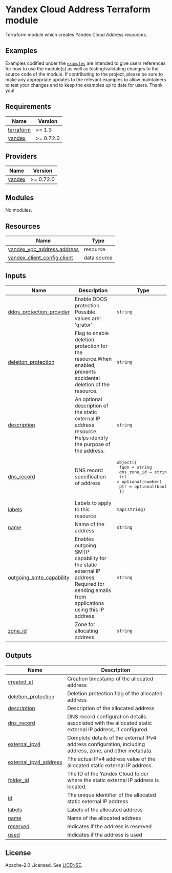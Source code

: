 # Yandex Cloud Address Terraform module

Terraform module which creates Yandex Cloud Address resources.

## Examples

Examples codified under
the [`examples`](https://github.com/terraform-yacloud-modules/terraform-yandex-vpc/tree/main/examples) are intended
to give users references for how to use the module(s) as well as testing/validating changes to the source code of the
module. If contributing to the project, please be sure to make any appropriate updates to the relevant examples to allow
maintainers to test your changes and to keep the examples up to date for users. Thank you!

<!-- BEGINNING OF PRE-COMMIT-TERRAFORM DOCS HOOK -->
## Requirements

| Name | Version |
|------|---------|
| <a name="requirement_terraform"></a> [terraform](#requirement\_terraform) | >= 1.3 |
| <a name="requirement_yandex"></a> [yandex](#requirement\_yandex) | >= 0.72.0 |

## Providers

| Name | Version |
|------|---------|
| <a name="provider_yandex"></a> [yandex](#provider\_yandex) | >= 0.72.0 |

## Modules

No modules.

## Resources

| Name | Type |
|------|------|
| [yandex_vpc_address.address](https://registry.terraform.io/providers/yandex-cloud/yandex/latest/docs/resources/vpc_address) | resource |
| [yandex_client_config.client](https://registry.terraform.io/providers/yandex-cloud/yandex/latest/docs/data-sources/client_config) | data source |

## Inputs

| Name | Description | Type | Default | Required |
|------|-------------|------|---------|:--------:|
| <a name="input_ddos_protection_provider"></a> [ddos\_protection\_provider](#input\_ddos\_protection\_provider) | Enable DDOS protection. Possible values are: 'qrator' | `string` | `null` | no |
| <a name="input_deletion_protection"></a> [deletion\_protection](#input\_deletion\_protection) | Flag to enable deletion protection for the resource.When enabled, prevents accidental deletion of the resource. | `string` | `null` | no |
| <a name="input_description"></a> [description](#input\_description) | An optional description of the static external IP address resource. Helps identify the purpose of the address. | `string` | `null` | no |
| <a name="input_dns_record"></a> [dns\_record](#input\_dns\_record) | DNS record specification of address | <pre>object({<br/>    fqdn        = string<br/>    dns_zone_id = string<br/>    ttl         = optional(number)<br/>    ptr         = optional(bool)<br/>  })</pre> | `null` | no |
| <a name="input_labels"></a> [labels](#input\_labels) | Labels to apply to this resource | `map(string)` | `{}` | no |
| <a name="input_name"></a> [name](#input\_name) | Name of the address | `string` | n/a | yes |
| <a name="input_outgoing_smtp_capability"></a> [outgoing\_smtp\_capability](#input\_outgoing\_smtp\_capability) | Enables outgoing SMTP capability for the static external IP address. Required for sending emails from applications using this IP address. | `string` | `null` | no |
| <a name="input_zone_id"></a> [zone\_id](#input\_zone\_id) | Zone for allocating address | `string` | `null` | no |

## Outputs

| Name | Description |
|------|-------------|
| <a name="output_created_at"></a> [created\_at](#output\_created\_at) | Creation timestamp of the allocated address |
| <a name="output_deletion_protection"></a> [deletion\_protection](#output\_deletion\_protection) | Deletion protection flag of the allocated address |
| <a name="output_description"></a> [description](#output\_description) | Description of the allocated address |
| <a name="output_dns_record"></a> [dns\_record](#output\_dns\_record) | DNS record configuration details associated with the allocated static external IP address, if configured. |
| <a name="output_external_ipv4"></a> [external\_ipv4](#output\_external\_ipv4) | Complete details of the external IPv4 address configuration, including address, zone, and other metadata. |
| <a name="output_external_ipv4_address"></a> [external\_ipv4\_address](#output\_external\_ipv4\_address) | The actual IPv4 address value of the allocated static external IP address. |
| <a name="output_folder_id"></a> [folder\_id](#output\_folder\_id) | The ID of the Yandex Cloud folder where the static external IP address is located. |
| <a name="output_id"></a> [id](#output\_id) | The unique identifier of the allocated static external IP address |
| <a name="output_labels"></a> [labels](#output\_labels) | Labels of the allocated address |
| <a name="output_name"></a> [name](#output\_name) | Name of the allocated address |
| <a name="output_reserved"></a> [reserved](#output\_reserved) | Indicates if the address is reserved |
| <a name="output_used"></a> [used](#output\_used) | Indicates if the address is used |
<!-- END OF PRE-COMMIT-TERRAFORM DOCS HOOK -->

## License

Apache-2.0 Licensed.
See [LICENSE](https://github.com/terraform-yacloud-modules/terraform-yandex-vpc/blob/main/LICENSE).
